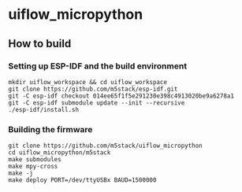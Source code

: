 # uiflow_micropython

## How to build
### Setting up ESP-IDF and the build environment
```shell
mkdir uiflow_workspace && cd uiflow_workspace
git clone https://github.com/m5stack/esp-idf.git
git -C esp-idf checkout 014ee65f1f5e291230e398c4913020be9a6278a1
git -C esp-idf submodule update --init --recursive
./esp-idf/install.sh
```

### Building the firmware
```shell
git clone https://github.com/m5stack/uiflow_micropython
cd uiflow_micropython/m5stack
make submodules
make mpy-cross
make -j
make deploy PORT=/dev/ttyUSBx BAUD=1500000
```
